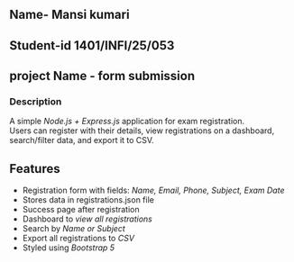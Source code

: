 ## Name- Mansi kumari
## Student-id 1401/INFI/25/053
## project Name - form submission
### Description
A simple *Node.js + Express.js* application for exam registration.  
Users can register with their details, view registrations on a dashboard, search/filter data, and export it to CSV.

##  Features
- Registration form with fields: *Name, Email, Phone, Subject, Exam Date*  
- Stores data in registrations.json file  
- Success page after registration  
- Dashboard to *view all registrations*  
- Search by *Name or Subject*  
- Export all registrations to *CSV*  
- Styled using *Bootstrap 5*
